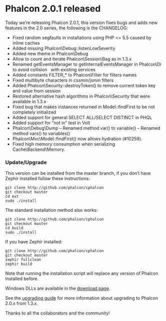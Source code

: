 <!--
slug: phalcon-2-0-1-released
date: Fri May 08 2015 16:11:01 GMT-0400 (EDT)
tags: phalcon, zephir
title: Phalcon 2.0.1 released
id: 118465365385
link: http://blog.phalconphp.com/post/118465365385/phalcon-2-0-1-released
raw: {"blog_name":"phalconphp","id":118465365385,"post_url":"http://blog.phalconphp.com/post/118465365385/phalcon-2-0-1-released","slug":"phalcon-2-0-1-released","type":"text","date":"2015-05-08 20:11:01 GMT","timestamp":1431115861,"state":"published","format":"html","reblog_key":"q5WebzZ7","tags":["phalcon","zephir"],"short_url":"http://tmblr.co/Z6Pumv1kL5WM9","highlighted":[],"note_count":2,"title":"Phalcon 2.0.1 released","body":"<p>Today we&rsquo;re releasing Phalcon 2.0.1, this version fixes bugs and adds new features in the 2.0 series, the following is the CHANGELOG:</p>\n<ul><li>Fixed random segfaults in installations using PHP &lt;= 5.5 caused by inline caches</li>\n<li>Added missing Phalcon\\Debug::listenLowSeverity</li>\n<li>Added new theme in Phalcon\\Debug</li>\n<li>Allow to count and iterate Phalcon\\Session\\Bag as in 1.3.x</li>\n<li>Renamed getEventsManager to getInternalEventsManager in Phalcon\\Di to avoid collision\n  with existing services</li>\n<li>Added constants FILTER_* to Phalcon\\Filter for filters names</li>\n<li>Fixed multibyte characters in cssmin/jsmin filters</li>\n<li>Added Phalcon\\Security::destroyToken() to remove current token key and value from session</li>\n<li>Restored alternative hash algorithms in Phalcon\\Security that were available in 1.3.x</li>\n<li>Fixed bug that makes instances returned in Model::findFirst to be not completely initialized</li>\n<li>Added support for general SELECT ALL/SELECT DISTINCT in PHQL</li>\n<li>Added support for &ldquo;not in&rdquo; test in Volt</li>\n<li>Phalcon\\Debug\\Dump\n&ndash; Renamed method var() to variable()\n&ndash; Renamed method vars() to variables()</li>\n<li>Phalcon\\Mvc\\Model::findFirst() now allows hydration (#10259).</li>\n<li>Fixed high memory consumption when serializing Cache\\Backend\\Memory.</li>\n</ul><h3>Update/Upgrade</h3>\n<p>This version can be installed from the master branch, if you don’t have Zephir installed follow these instructions:</p>\n\n<pre class=\"sh_sh sh_sourceCode\">\ngit clone <a href=\"http://github.com/phalcon/cphalcon\">http://github.com/phalcon/cphalcon</a>\ngit checkout master\ncd ext\nsudo ./install\n</pre>\n\n<p>The standard installation method also works:</p>\n\n<pre class=\"sh_sh sh_sourceCode\">\ngit clone <a href=\"http://github.com/phalcon/cphalcon\">http://github.com/phalcon/cphalcon</a>\ngit checkout master\ncd build\nsudo ./install\n</pre>\n\n<p>If you have Zephir installed:</p>\n\n<pre class=\"sh_sh sh_sourceCode\">\ngit clone <a href=\"http://github.com/phalcon/cphalcon\">http://github.com/phalcon/cphalcon</a>\ngit checkout master\nzephir fullclean\nzephir build\n</pre>\n\n<p>Note that running the installation script will replace any version of Phalcon installed before.</p>\n\n<p>Windows DLLs are available in the <a href=\"http://phalconphp.com/en/download/windows\">download page</a>.</p>\n\n<p>See the <a href=\"http://blog.phalconphp.com/post/115773676765/guide-upgrading-to-phalcon-2\">upgrading guide</a> for more information about upgrading to Phalcon 2.0.x from 1.3.x.</p>\n\n<p>Thanks to all the collaborators and the community!</p>","reblog":{"tree_html":"","comment":"<p>Today we&rsquo;re releasing Phalcon 2.0.1, this version fixes bugs and adds new features in the 2.0 series, the following is the CHANGELOG:</p>\n<ul><li>Fixed random segfaults in installations using PHP &lt;= 5.5 caused by inline caches</li>\n<li>Added missing Phalcon\\Debug::listenLowSeverity</li>\n<li>Added new theme in Phalcon\\Debug</li>\n<li>Allow to count and iterate Phalcon\\Session\\Bag as in 1.3.x</li>\n<li>Renamed getEventsManager to getInternalEventsManager in Phalcon\\Di to avoid collision\n&nbsp; with existing services</li>\n<li>Added constants FILTER_* to Phalcon\\Filter for filters names</li>\n<li>Fixed multibyte characters in cssmin/jsmin filters</li>\n<li>Added Phalcon\\Security::destroyToken() to remove current token key and value from session</li>\n<li>Restored alternative hash algorithms in Phalcon\\Security that were available in 1.3.x</li>\n<li>Fixed bug that makes instances returned in Model::findFirst to be not completely initialized</li>\n<li>Added support for general SELECT ALL/SELECT DISTINCT in PHQL</li>\n<li>Added support for &ldquo;not in&rdquo; test in Volt</li>\n<li>Phalcon\\Debug\\Dump\n&ndash; Renamed method var() to variable()\n&ndash; Renamed method vars() to variables()</li>\n<li>Phalcon\\Mvc\\Model::findFirst() now allows hydration (#10259).</li>\n<li>Fixed high memory consumption when serializing Cache\\Backend\\Memory.</li>\n</ul><h3>Update/Upgrade</h3>\n<p>This version can be installed from the master branch, if you don&rsquo;t have Zephir installed follow these instructions:</p>\n\n<pre class=\"sh_sh sh_sourceCode\">\ngit clone <a href=\"http://github.com/phalcon/cphalcon\">http://github.com/phalcon/cphalcon</a>\ngit checkout master\ncd ext\nsudo ./install\n</pre>\n\n<p>The standard installation method also works:</p>\n\n<pre class=\"sh_sh sh_sourceCode\">\ngit clone <a href=\"http://github.com/phalcon/cphalcon\">http://github.com/phalcon/cphalcon</a>\ngit checkout master\ncd build\nsudo ./install\n</pre>\n\n<p>If you have Zephir installed:</p>\n\n<pre class=\"sh_sh sh_sourceCode\">\ngit clone <a href=\"http://github.com/phalcon/cphalcon\">http://github.com/phalcon/cphalcon</a>\ngit checkout master\nzephir fullclean\nzephir build\n</pre>\n\n<p>Note that running the installation script will replace any version of Phalcon installed before.</p>\n\n<p>Windows DLLs are available in the <a href=\"http://phalconphp.com/en/download/windows\">download page</a>.</p>\n\n<p>See the <a href=\"http://blog.phalconphp.com/post/115773676765/guide-upgrading-to-phalcon-2\">upgrading guide</a> for more information about upgrading to Phalcon 2.0.x from 1.3.x.</p>\n\n<p>Thanks to all the collaborators and the community!</p>"},"trail":[{"blog":{"name":"phalconphp","theme":{"header_full_width":1117,"header_full_height":426,"header_focus_width":758,"header_focus_height":426,"avatar_shape":"square","background_color":"#FAFAFA","body_font":"Helvetica Neue","header_bounds":"0,937,426,179","header_image":"http://static.tumblr.com/be2b0380984b972b47699d457f4c0ffb/ivjir8a/815nn0qo7/tumblr_static_28z87js742xwowwo0kco04ogs.jpg","header_image_focused":"http://static.tumblr.com/be2b0380984b972b47699d457f4c0ffb/ivjir8a/laHnn0qo9/tumblr_static_tumblr_static_28z87js742xwowwo0kco04ogs_focused_v3.jpg","header_image_scaled":"http://static.tumblr.com/be2b0380984b972b47699d457f4c0ffb/ivjir8a/815nn0qo7/tumblr_static_28z87js742xwowwo0kco04ogs_2048_v2.jpg","header_stretch":true,"link_color":"#529ECC","show_avatar":true,"show_description":true,"show_header_image":true,"show_title":true,"title_color":"#444444","title_font":"Gibson","title_font_weight":"bold"}},"post":{"id":"118465365385"},"content":"<p>Today we’re releasing Phalcon 2.0.1, this version fixes bugs and adds new features in the 2.0 series, the following is the CHANGELOG:</p>\n<ul><li>Fixed random segfaults in installations using PHP <= 5.5 caused by inline caches</li>\n<li>Added missing Phalcon\\Debug::listenLowSeverity</li>\n<li>Added new theme in Phalcon\\Debug</li>\n<li>Allow to count and iterate Phalcon\\Session\\Bag as in 1.3.x</li>\n<li>Renamed getEventsManager to getInternalEventsManager in Phalcon\\Di to avoid collision\n  with existing services</li>\n<li>Added constants FILTER_* to Phalcon\\Filter for filters names</li>\n<li>Fixed multibyte characters in cssmin/jsmin filters</li>\n<li>Added Phalcon\\Security::destroyToken() to remove current token key and value from session</li>\n<li>Restored alternative hash algorithms in Phalcon\\Security that were available in 1.3.x</li>\n<li>Fixed bug that makes instances returned in Model::findFirst to be not completely initialized</li>\n<li>Added support for general SELECT ALL/SELECT DISTINCT in PHQL</li>\n<li>Added support for “not in” test in Volt</li>\n<li>Phalcon\\Debug\\Dump\n– Renamed method var() to variable()\n– Renamed method vars() to variables()</li>\n<li>Phalcon\\Mvc\\Model::findFirst() now allows hydration (#10259).</li>\n<li>Fixed high memory consumption when serializing Cache\\Backend\\Memory.</li>\n</ul><h3>Update/Upgrade</h3>\n<p>This version can be installed from the master branch, if you don’t have Zephir installed follow these instructions:</p>\n\n<pre class=\"sh_sh sh_sourceCode\">\ngit clone <a href=\"http://github.com/phalcon/cphalcon\">http://github.com/phalcon/cphalcon</a>\ngit checkout master\ncd ext\nsudo ./install\n</pre>\n\n<p>The standard installation method also works:</p>\n\n<pre class=\"sh_sh sh_sourceCode\">\ngit clone <a href=\"http://github.com/phalcon/cphalcon\">http://github.com/phalcon/cphalcon</a>\ngit checkout master\ncd build\nsudo ./install\n</pre>\n\n<p>If you have Zephir installed:</p>\n\n<pre class=\"sh_sh sh_sourceCode\">\ngit clone <a href=\"http://github.com/phalcon/cphalcon\">http://github.com/phalcon/cphalcon</a>\ngit checkout master\nzephir fullclean\nzephir build\n</pre>\n\n<p>Note that running the installation script will replace any version of Phalcon installed before.</p>\n\n<p>Windows DLLs are available in the <a href=\"http://phalconphp.com/en/download/windows\">download page</a>.</p>\n\n<p>See the <a href=\"http://blog.phalconphp.com/post/115773676765/guide-upgrading-to-phalcon-2\">upgrading guide</a> for more information about upgrading to Phalcon 2.0.x from 1.3.x.</p>\n\n<p>Thanks to all the collaborators and the community!</p>","content_raw":"<p>Today we're releasing Phalcon 2.0.1, this version fixes bugs and adds new features in the 2.0 series, the following is the CHANGELOG:</p>\n<ul><li>Fixed random segfaults in installations using PHP &lt;= 5.5 caused by inline caches</li>\n<li>Added missing Phalcon\\Debug::listenLowSeverity</li>\n<li>Added new theme in Phalcon\\Debug</li>\n<li>Allow to count and iterate Phalcon\\Session\\Bag as in 1.3.x</li>\n<li>Renamed getEventsManager to getInternalEventsManager in Phalcon\\Di to avoid collision\n&nbsp; with existing services</li>\n<li>Added constants FILTER_* to Phalcon\\Filter for filters names</li>\n<li>Fixed multibyte characters in cssmin/jsmin filters</li>\n<li>Added Phalcon\\Security::destroyToken() to remove current token key and value from session</li>\n<li>Restored alternative hash algorithms in Phalcon\\Security that were available in 1.3.x</li>\n<li>Fixed bug that makes instances returned in Model::findFirst to be not completely initialized</li>\n<li>Added support for general SELECT ALL/SELECT DISTINCT in PHQL</li>\n<li>Added support for \"not in\" test in Volt</li>\n<li>Phalcon\\Debug\\Dump\n-- Renamed method var() to variable()\n-- Renamed method vars() to variables()</li>\n<li>Phalcon\\Mvc\\Model::findFirst() now allows hydration (#10259).</li>\n<li>Fixed high memory consumption when serializing Cache\\Backend\\Memory.</li>\n</ul><h3>Update/Upgrade</h3>\n<p>This version can be installed from the master branch, if you don&rsquo;t have Zephir installed follow these instructions:</p>\n\n<pre class=\"sh_sh sh_sourceCode\">\ngit clone http://github.com/phalcon/cphalcon\ngit checkout master\ncd ext\nsudo ./install\n</pre>\n\n<p>The standard installation method also works:</p>\n\n<pre class=\"sh_sh sh_sourceCode\">\ngit clone http://github.com/phalcon/cphalcon\ngit checkout master\ncd build\nsudo ./install\n</pre>\n\n<p>If you have Zephir installed:</p>\n\n<pre class=\"sh_sh sh_sourceCode\">\ngit clone http://github.com/phalcon/cphalcon\ngit checkout master\nzephir fullclean\nzephir build\n</pre>\n\n<p>Note that running the installation script will replace any version of Phalcon installed before.</p>\n\n<p>Windows DLLs are available in the <a href=\"http://phalconphp.com/en/download/windows\">download page</a>.</p>\n\n<p>See the <a href=\"http://blog.phalconphp.com/post/115773676765/guide-upgrading-to-phalcon-2\">upgrading guide</a> for more information about upgrading to Phalcon 2.0.x from 1.3.x.</p>\n\n<p>Thanks to all the collaborators and the community!</p>","is_current_item":true,"is_root_item":true}]}
publish: 2015-05-08
-->


Phalcon 2.0.1 released
======================

Today we’re releasing Phalcon 2.0.1, this version fixes bugs and adds
new features in the 2.0 series, the following is the CHANGELOG:

-   Fixed random segfaults in installations using PHP \<= 5.5 caused by
    inline caches
-   Added missing Phalcon\\Debug::listenLowSeverity
-   Added new theme in Phalcon\\Debug
-   Allow to count and iterate Phalcon\\Session\\Bag as in 1.3.x
-   Renamed getEventsManager to getInternalEventsManager in Phalcon\\Di
    to avoid collision   with existing services
-   Added constants FILTER\_\* to Phalcon\\Filter for filters names
-   Fixed multibyte characters in cssmin/jsmin filters
-   Added Phalcon\\Security::destroyToken() to remove current token key
    and value from session
-   Restored alternative hash algorithms in Phalcon\\Security that were
    available in 1.3.x
-   Fixed bug that makes instances returned in Model::findFirst to be
    not completely initialized
-   Added support for general SELECT ALL/SELECT DISTINCT in PHQL
-   Added support for “not in” test in Volt
-   Phalcon\\Debug\\Dump – Renamed method var() to variable() – Renamed
    method vars() to variables()
-   Phalcon\\Mvc\\Model::findFirst() now allows hydration (\#10259).
-   Fixed high memory consumption when serializing
    Cache\\Backend\\Memory.

### Update/Upgrade

This version can be installed from the master branch, if you don’t have
Zephir installed follow these instructions:

~~~~ {.sh_sh .sh_sourceCode}
git clone http://github.com/phalcon/cphalcon
git checkout master
cd ext
sudo ./install
~~~~

The standard installation method also works:

~~~~ {.sh_sh .sh_sourceCode}
git clone http://github.com/phalcon/cphalcon
git checkout master
cd build
sudo ./install
~~~~

If you have Zephir installed:

~~~~ {.sh_sh .sh_sourceCode}
git clone http://github.com/phalcon/cphalcon
git checkout master
zephir fullclean
zephir build
~~~~

Note that running the installation script will replace any version of
Phalcon installed before.

Windows DLLs are available in the [download
page](http://phalconphp.com/en/download/windows).

See the [upgrading
guide](http://blog.phalconphp.com/post/115773676765/guide-upgrading-to-phalcon-2)
for more information about upgrading to Phalcon 2.0.x from 1.3.x.

Thanks to all the collaborators and the community!

